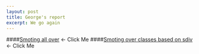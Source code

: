 ```yaml
---
layout: post
title: George's report
excerpt: We go again
---
```


####[Smoting all over](https://github.com/ai-se/george/blob/master/Reports/02-03-15.md) <- Click Me
####[Smoting over classes based on sdiv](https://github.com/ai-se/george/blob/master/Reports/02-05-15.md) <- Click Me
